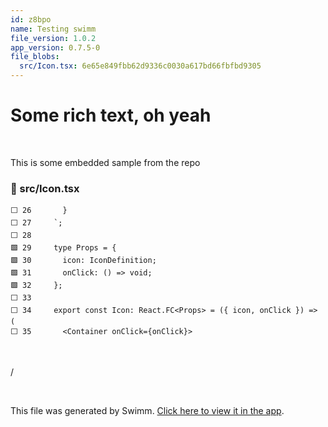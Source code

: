 ```yaml
---
id: z8bpo
name: Testing swimm
file_version: 1.0.2
app_version: 0.7.5-0
file_blobs:
  src/Icon.tsx: 6e65e849fbb62d9336c0030a617bd66fbfbd9305
---
```


# Some rich text, oh yeah

<br/>

This is some embedded sample from the repo
<!-- NOTE-swimm-snippet: the lines below link your snippet to Swimm -->
### 📄 src/Icon.tsx
```tsx
⬜ 26       }
⬜ 27     `;
⬜ 28     
🟩 29     type Props = {
🟩 30       icon: IconDefinition;
🟩 31       onClick: () => void;
🟩 32     };
⬜ 33     
⬜ 34     export const Icon: React.FC<Props> = ({ icon, onClick }) => (
⬜ 35       <Container onClick={onClick}>
```

<br/>

/

<br/>

This file was generated by Swimm. [Click here to view it in the app](https://app.swimm.io/repos/Z2l0aHViJTNBJTNBYmFyb24lM0ElM0FsaWJyb3dza2k=/docs/z8bpo).